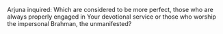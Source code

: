 Arjuna inquired: Which are considered to be more perfect, those who are always properly engaged in Your devotional service or those who worship the impersonal Brahman, the unmanifested?